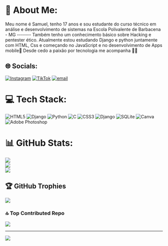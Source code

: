 # 💫 About Me:
Meu nome é Samuel, tenho 17 anos e sou estudante do curso técnico em análise e desenvolvimento de sistemas na Escola Polivalente de Barbacena - MG -------
Também tenho um conhecimento básico sobre Hacking e pentester ético.
Atualmente estou estudando Django e python juntamente com HTML, Css e começando no JavaScript e no desenvolvimento de Apps mobile📱 
Desde cedo a paixão por tecnologia me acompanha 👨‍💻


## 🌐 Socials:
[![Instagram](https://img.shields.io/badge/Instagram-%23E4405F.svg?logo=Instagram&logoColor=white)](https://instagram.com/https://www.instagram.com/samuelgpyt?igsh=MXJ6cnhkb2IxeXJrdA==) [![TikTok](https://img.shields.io/badge/TikTok-%23000000.svg?logo=TikTok&logoColor=white)](https://tiktok.com/@https://www.tiktok.com/@samuelgpytpro?_t=ZM-8woTnIvHsNK&_r=1) [![email](https://img.shields.io/badge/Email-D14836?logo=gmail&logoColor=white)](mailto:samuelvitor.dev@gmail.com) 

# 💻 Tech Stack:
![HTML5](https://img.shields.io/badge/html5-%23E34F26.svg?style=for-the-badge&logo=html5&logoColor=white) ![Django](https://img.shields.io/badge/django-%23092E20.svg?style=for-the-badge&logo=django&logoColor=white) ![Python](https://img.shields.io/badge/python-3670A0?style=for-the-badge&logo=python&logoColor=ffdd54) ![C](https://img.shields.io/badge/c-%2300599C.svg?style=for-the-badge&logo=c&logoColor=white) ![CSS3](https://img.shields.io/badge/css3-%231572B6.svg?style=for-the-badge&logo=css3&logoColor=white) ![Django](https://img.shields.io/badge/django-%23092E20.svg?style=for-the-badge&logo=django&logoColor=white) ![SQLite](https://img.shields.io/badge/sqlite-%2307405e.svg?style=for-the-badge&logo=sqlite&logoColor=white) ![Canva](https://img.shields.io/badge/Canva-%2300C4CC.svg?style=for-the-badge&logo=Canva&logoColor=white) ![Adobe Photoshop](https://img.shields.io/badge/adobe%20photoshop-%2331A8FF.svg?style=for-the-badge&logo=adobe%20photoshop&logoColor=white)
# 📊 GitHub Stats:
![](https://github-readme-stats.vercel.app/api?username=Samuel-Dev-Br&theme=dracula&hide_border=false&include_all_commits=false&count_private=false)<br/>
![](https://nirzak-streak-stats.vercel.app/?user=Samuel-Dev-Br&theme=dracula&hide_border=false)<br/>
![](https://github-readme-stats.vercel.app/api/top-langs/?username=Samuel-Dev-Br&theme=dracula&hide_border=false&include_all_commits=false&count_private=false&layout=compact)

## 🏆 GitHub Trophies
![](https://github-profile-trophy.vercel.app/?username=Samuel-Dev-Br&theme=radical&no-frame=false&no-bg=true&margin-w=4)

### 🔝 Top Contributed Repo
![](https://github-contributor-stats.vercel.app/api?username=Samuel-Dev-Br&limit=5&theme=dark&combine_all_yearly_contributions=true)

---
[![](https://visitcount.itsvg.in/api?id=Samuel-Dev-Br&icon=0&color=0)](https://visitcount.itsvg.in)

<!-- Proudly created with GPRM ( https://gprm.itsvg.in ) -->
